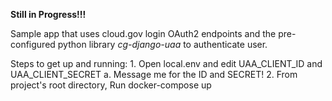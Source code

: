 <b>Still in Progress!!!</b>

Sample app that uses cloud.gov login OAuth2 endpoints and the pre-configured 
python library <i>cg-django-uaa</i> to authenticate user.

Steps to get up and running:
    1. Open local.env and edit UAA_CLIENT_ID and UAA_CLIENT_SECRET
        a. Message me for the ID and SECRET!
    2. From project's root directory, Run 
        docker-compose up 
     
